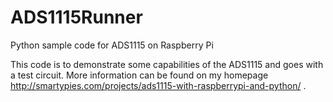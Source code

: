 # ADS1115Runner
Python sample code for ADS1115 on Raspberry Pi

This code is to demonstrate some capabilities of the  ADS1115 and goes with a test circuit.
More information can be found on my homepage http://smartypies.com/projects/ads1115-with-raspberrypi-and-python/ .
